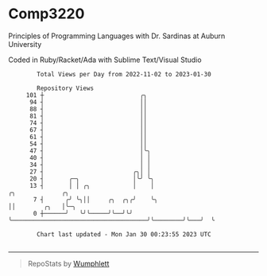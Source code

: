 # Comp3220

Principles of Programming Languages with Dr. Sardinas at Auburn University

Coded in Ruby/Racket/Ada with Sublime Text/Visual Studio

```
        Total Views per Day from 2022-11-02 to 2023-01-30

        Repository Views
     101 ┼                           ╭╮
      94 ┤                           ││
      88 ┤                           ││
      81 ┤                           ││
      74 ┤                           ││
      67 ┤                           ││
      61 ┤                           ││
      54 ┤                           ││
      47 ┤                           │╰╮
      40 ┤                           │ │
      34 ┤                           │ │
      27 ┤                         ╭╮│ │
      20 ┤       ╭─╮               │╰╯ ╰╮
      13 ┤       │ │ ╭╮            │    │                                       ╭╮             ╭╮
       7 ┤      ╭╯ ╰╮││     ╭╮  ╭╮╭╯    ╰╮                                      ││        ╭╮   │╰─╮
       0 ┼──────╯   ╰╯╰─────╯╰──╯╰╯      ╰──────────────────────────────────────╯╰────────╯╰───╯  ╰

        Chart last updated - Mon Jan 30 00:23:55 2023 UTC
        
```

---

> RepoStats by [Wumphlett](https://github.com/Wumphlett)
